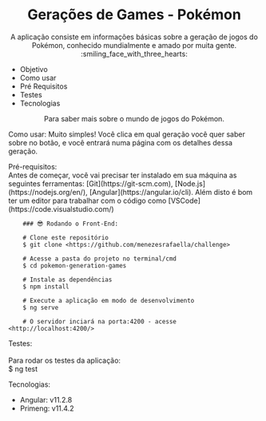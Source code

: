 <h1 align="center">
  Gerações de Games - Pokémon
</h1>

<p align="center">
  A aplicação consiste em informações básicas sobre a geração de jogos do Pokémon, conhecido mundialmente e amado por muita gente. :smiling_face_with_three_hearts:	
</p>

<!--ts-->
   * Objetivo
   * Como usar
   * Pré Requisitos
   * Testes
   * Tecnologias
<!--te-->

<p align="center"> <a>Para saber mais sobre o mundo de jogos do Pokémon.</a> </p>

<a>Como usar:
  Muito simples! Você clica em qual geração você quer saber sobre no botão, e você entrará numa página com os detalhes dessa geração.
</a>
    
 <a>
   Pré-requisitos: <br>
        Antes de começar, você vai precisar ter instalado em sua máquina as seguintes ferramentas:
        [Git](https://git-scm.com), [Node.js](https://nodejs.org/en/), [Angular](https://angular.io/cli).
        Além disto é bom ter um editor para trabalhar com o código como [VSCode](https://code.visualstudio.com/)

        ### 😎 Rodando o Front-End:

        # Clone este repositório
        $ git clone <https://github.com/menezesrafaella/challenge>

        # Acesse a pasta do projeto no terminal/cmd
        $ cd pokemon-generation-games

        # Instale as dependências
        $ npm install

        # Execute a aplicação em modo de desenvolvimento
        $ ng serve

        # O servidor inciará na porta:4200 - acesse <http://localhost:4200/>
 </a> 
  <div>
  <p>Testes: <br><br>
  Para rodar os testes da aplicação: <br>
    $ ng test
  </p>
 <p>Tecnologias: <br>
   <ul>
     <li>Angular: v11.2.8</li>
     <li>Primeng: v11.4.2</li>
    </ul>
  </p> 
</div>

